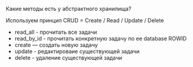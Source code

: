 Какие методы есть у абстрактного хранилища?

Используем принцип CRUD = Create / Read / Update / Delete

- read_all - прочитать все задачи
- read_by_id - прочитать конкретную задачу по ее database ROWID
- create — создать новую задачу
- update - редактироваие существующей задачи
- delete - удаление существующей задачи
